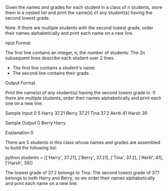 Given the names and grades for each student in a class of n students, store them in a nested list and print the name(s) of any student(s) having the second lowest grade.

Note: If there are multiple students with the second lowest grade, order their names alphabetically and print each name on a new line.

nput Format

The first line contains an integer, n, the number of students.
The 2n subsequent lines describe each student over 2 lines.
- The first line contains a student's name.
- The second line contains their grade.

Output Format

Print the name(s) of any student(s) having the second lowest grade in. If there are multiple students, order their names alphabetically and print each one on a new line.

Sample Input 0
5
Harry
37.21
Berry
37.21
Tina
37.2
Akriti
41
Harsh
39

Sample Output 0
Berry
Harry

Explanation 0

There are 5 students in this class whose names and grades are assembled to build the following list:

python students = [['Harry', 37.21], ['Berry', 37.21], ['Tina', 37.2], ['Akriti', 41], ['Harsh', 39]]

The lowest grade of 37.2 belongs to Tina. The second lowest grade of 37.1 belongs to both Harry and Berry, so we order their names alphabetically and print each name on a new line.